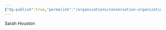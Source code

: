 ```yaml
---
{"dg-publish":true,"permalink":"/organizations/conservation-organizations/protect-our-aquifer/","noteIcon":"","created":"2025-01-02T14:27:11.937-06:00"}
---
```


Sarah Houston
